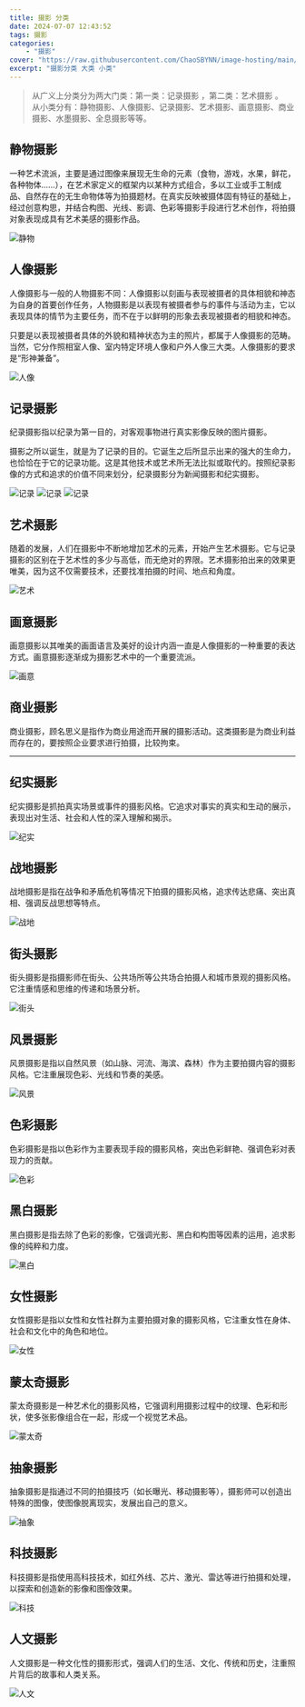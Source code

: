 ```yaml
---
title: 摄影 分类
date: 2024-07-07 12:43:52
tags: 摄影
categories:
    - "摄影"
cover: "https://raw.githubusercontent.com/ChaoSBYNN/image-hosting/main/photography/lens.webp"
excerpt: "摄影分类 大类 小类"
---
```



> 从广义上分类分为两大门类：第一类：记录摄影 ，第二类：艺术摄影 。  
> 从小类分有：静物摄影、人像摄影、记录摄影、艺术摄影、画意摄影、商业摄影、水墨摄影、全息摄影等等。

## 静物摄影

一种艺术流派，主要是通过图像来展现无生命的元素（食物，游戏，水果，鲜花，各种物体......），在艺术家定义的框架内以某种方式组合，多以工业或手工制成品、自然存在的无生命物体等为拍摄题材。在真实反映被摄体固有特征的基础上，经过创意构思，并结合构图、光线、影调、色彩等摄影手段进行艺术创作，将拍摄对象表现成具有艺术美感的摄影作品。

![静物](https://raw.githubusercontent.com/ChaoSBYNN/image-hosting/main/photography/20240707/2024070704.png)

## 人像摄影

人像摄影与一般的人物摄影不同：人像摄影以刻画与表现被摄者的具体相貌和神态为自身的首要创作任务，人物摄影是以表现有被摄者参与的事件与活动为主，它以表现具体的情节为主要任务，而不在于以鲜明的形象去表现被摄者的相貌和神态。

只要是以表现被摄者具体的外貌和精神状态为主的照片，都属于人像摄影的范畴。当然，它分作照相室人像、室内特定环境人像和户外人像三大类。人像摄影的要求是“形神兼备”。

![人像](https://raw.githubusercontent.com/ChaoSBYNN/image-hosting/main/photography/20240707/202407070A.png)

## 记录摄影

纪录摄影指以纪录为第一目的，对客观事物进行真实影像反映的图片摄影。

摄影之所以诞生，就是为了记录的目的。它诞生之后所显示出来的强大的生命力，也恰恰在于它的记录功能。这是其他技术或艺术所无法比拟或取代的。按照纪录影像的方式和追求的价值不同来划分，纪录摄影分为新闻摄影和纪实摄影。

![记录](https://raw.githubusercontent.com/ChaoSBYNN/image-hosting/main/photography/20240707/20240715082310.jpg)
![记录](https://raw.githubusercontent.com/ChaoSBYNN/image-hosting/main/photography/20240707/20240715082317.jpg)
![记录](https://raw.githubusercontent.com/ChaoSBYNN/image-hosting/main/photography/20240707/2024070701.png)

## 艺术摄影

随着的发展，人们在摄影中不断地增加艺术的元素，开始产生艺术摄影。它与记录摄影的区别在于艺术性的多少与高低，而无绝对的界限。艺术摄影拍出来的效果更唯美，因为这不仅需要技术，还要找准拍摄的时间、地点和角度。

![艺术](https://raw.githubusercontent.com/ChaoSBYNN/image-hosting/main/photography/20240707/2024070702.png)

## 画意摄影

画意摄影以其唯美的画面语言及美好的设计内涵一直是人像摄影的一种重要的表达方式。画意摄影逐渐成为摄影艺术中的一个重要流派。

![画意](https://raw.githubusercontent.com/ChaoSBYNN/image-hosting/main/photography/20240707/2024070706.png)

## 商业摄影

商业摄影，顾名思义是指作为商业用途而开展的摄影活动。这类摄影是为商业利益而存在的，要按照企业要求进行拍摄，比较拘束。

---

## 纪实摄影

纪实摄影是抓拍真实场景或事件的摄影风格。它追求对事实的真实和生动的展示，表现出对生活、社会和人性的深入理解和揭示。

![纪实](https://raw.githubusercontent.com/ChaoSBYNN/image-hosting/main/photography/20240707/2024070710.png)

## 战地摄影

战地摄影是指在战争和矛盾危机等情况下拍摄的摄影风格，追求传达悲痛、突出真相、强调反战思想等特点。

![战地](https://raw.githubusercontent.com/ChaoSBYNN/image-hosting/main/photography/20240707/2024070711.png)

## 街头摄影

街头摄影是指摄影师在街头、公共场所等公共场合拍摄人和城市景观的摄影风格。它注重情感和思维的传递和场景分析。

![街头](https://raw.githubusercontent.com/ChaoSBYNN/image-hosting/main/photography/20240707/2024070708.png)

## 风景摄影

风景摄影是指以自然风景（如山脉、河流、海滨、森林）作为主要拍摄内容的摄影风格。它注重展现色彩、光线和节奏的美感。

![风景](https://raw.githubusercontent.com/ChaoSBYNN/image-hosting/main/photography/20240707/2024070707.png)

## 色彩摄影

色彩摄影是指以色彩作为主要表现手段的摄影风格，突出色彩鲜艳、强调色彩对表现力的贡献。

![色彩](https://raw.githubusercontent.com/ChaoSBYNN/image-hosting/main/photography/20240707/2024070709.png)

## 黑白摄影

黑白摄影是指去除了色彩的影像，它强调光影、黑白和构图等因素的运用，追求影像的纯粹和力度。

![黑白](https://raw.githubusercontent.com/ChaoSBYNN/image-hosting/main/photography/20240707/20240714150007.png)

## 女性摄影

女性摄影是指以女性和女性社群为主要拍摄对象的摄影风格，它注重女性在身体、社会和文化中的角色和地位。

![女性](https://raw.githubusercontent.com/ChaoSBYNN/image-hosting/main/photography/20240707/2024070705.png)

## 蒙太奇摄影

蒙太奇摄影是一种艺术化的摄影风格，它强调利用摄影过程中的纹理、色彩和形状，使多张影像组合在一起，形成一个视觉艺术品。

![蒙太奇](https://raw.githubusercontent.com/ChaoSBYNN/image-hosting/main/photography/20240707/202407070C.png)

## 抽象摄影

抽象摄影是指通过不同的拍摄技巧（如长曝光、移动摄影等），摄影师可以创造出特殊的图像，使图像脱离现实，发展出自己的意义。

![抽象](https://raw.githubusercontent.com/ChaoSBYNN/image-hosting/main/photography/20240707/202407070F.png)

## 科技摄影

科技摄影是指使用高科技技术，如红外线、芯片、激光、雷达等进行拍摄和处理，以探索和创造新的影像和图像效果。

![科技](https://raw.githubusercontent.com/ChaoSBYNN/image-hosting/main/photography/20240707/202407070E.png)

## 人文摄影

人文摄影是一种文化性的摄影形式，强调人们的生活、文化、传统和历史，注重照片背后的故事和人类关系。

![人文](https://raw.githubusercontent.com/ChaoSBYNN/image-hosting/main/photography/20240707/202407070D.png)
